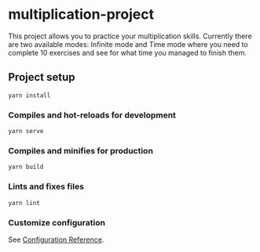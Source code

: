 # multiplication-project

This project allows you to practice your multiplication skills. Currently there are two available modes: Infinite mode and Time mode where you need to complete 10 exercises and see for what time you managed to finish them.

## Project setup
```
yarn install
```

### Compiles and hot-reloads for development
```
yarn serve
```

### Compiles and minifies for production
```
yarn build
```

### Lints and fixes files
```
yarn lint
```

### Customize configuration
See [Configuration Reference](https://cli.vuejs.org/config/).
